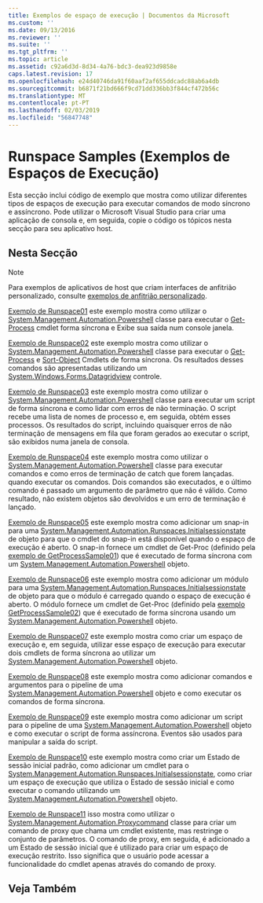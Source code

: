 ```yaml
---
title: Exemplos de espaço de execução | Documentos da Microsoft
ms.custom: ''
ms.date: 09/13/2016
ms.reviewer: ''
ms.suite: ''
ms.tgt_pltfrm: ''
ms.topic: article
ms.assetid: c92a6d3d-8d34-4a76-bdc3-dea923d9858e
caps.latest.revision: 17
ms.openlocfilehash: e24d40746da91f60aaf2af655ddcadc88ab6a4db
ms.sourcegitcommit: b6871f21bd666f9cd71dd336bb3f844cf472b56c
ms.translationtype: MT
ms.contentlocale: pt-PT
ms.lasthandoff: 02/03/2019
ms.locfileid: "56847748"
---
```

# <a name="runspace-samples"></a>Runspace Samples (Exemplos de Espaços de Execução)

Esta secção inclui código de exemplo que mostra como utilizar diferentes tipos de espaços de execução para executar comandos de modo síncrono e assíncrono. Pode utilizar o Microsoft Visual Studio para criar uma aplicação de consola e, em seguida, copie o código os tópicos nesta secção para seu aplicativo host.

## <a name="in-this-section"></a>Nesta Secção

> [!NOTE]
> Para exemplos de aplicativos de host que criam interfaces de anfitrião personalizado, consulte [exemplos de anfitrião personalizado](./custom-host-samples.md).

 [Exemplo de Runspace01](./runspace01-sample.md) este exemplo mostra como utilizar o [System.Management.Automation.Powershell](/dotnet/api/system.management.automation.powershell) classe para executar o [Get-Process](/powershell/module/Microsoft.PowerShell.Management/Get-Process) cmdlet forma síncrona e Exibe sua saída num console janela.

 [Exemplo de Runspace02](./runspace02-sample.md) este exemplo mostra como utilizar o [System.Management.Automation.Powershell](/dotnet/api/system.management.automation.powershell) classe para executar o [Get-Process](/powershell/module/Microsoft.PowerShell.Management/Get-Process) e [Sort-Object](/powershell/module/Microsoft.PowerShell.Utility/Sort-Object) Cmdlets de forma síncrona. Os resultados desses comandos são apresentadas utilizando um [System.Windows.Forms.Datagridview](/dotnet/api/System.Windows.Forms.DataGridView) controle.

 [Exemplo de Runspace03](./runspace03-sample.md) este exemplo mostra como utilizar o [System.Management.Automation.Powershell](/dotnet/api/system.management.automation.powershell) classe para executar um script de forma síncrona e como lidar com erros de não terminação. O script recebe uma lista de nomes de processo e, em seguida, obtém esses processos. Os resultados do script, incluindo quaisquer erros de não terminação de mensagens em fila que foram gerados ao executar o script, são exibidos numa janela de consola.

 [Exemplo de Runspace04](./runspace04-sample.md) este exemplo mostra como utilizar o [System.Management.Automation.Powershell](/dotnet/api/system.management.automation.powershell) classe para executar comandos e como erros de terminação de catch que forem lançadas. quando executar os comandos. Dois comandos são executados, e o último comando é passado um argumento de parâmetro que não é válido. Como resultado, não existem objetos são devolvidos e um erro de terminação é lançado.

 [Exemplo de Runspace05](./runspace05-sample.md) este exemplo mostra como adicionar um snap-in para uma [System.Management.Automation.Runspaces.Initialsessionstate](/dotnet/api/System.Management.Automation.Runspaces.InitialSessionState) de objeto para que o cmdlet do snap-in está disponível quando o espaço de execução é aberto. O snap-in fornece um cmdlet de Get-Proc (definido pela [exemplo de GetProcessSample01](../cmdlet/getprocesssample01-sample.md)) que é executado de forma síncrona com um [System.Management.Automation.Powershell](/dotnet/api/system.management.automation.powershell) objeto.

 [Exemplo de Runspace06](./runspace06-sample.md) este exemplo mostra como adicionar um módulo para uma [System.Management.Automation.Runspaces.Initialsessionstate](/dotnet/api/System.Management.Automation.Runspaces.InitialSessionState) de objeto para que o módulo é carregado quando o espaço de execução é aberto. O módulo fornece um cmdlet de Get-Proc (definido pela [exemplo GetProcessSample02](../cmdlet/getprocesssample02-sample.md)) que é executado de forma síncrona usando um [System.Management.Automation.Powershell](/dotnet/api/system.management.automation.powershell) objeto.

 [Exemplo de Runspace07](./runspace07-sample.md) este exemplo mostra como criar um espaço de execução e, em seguida, utilizar esse espaço de execução para executar dois cmdlets de forma síncrona ao utilizar um [System.Management.Automation.Powershell](/dotnet/api/system.management.automation.powershell) objeto.

 [Exemplo de Runspace08](./runspace08-sample.md) este exemplo mostra como adicionar comandos e argumentos para o pipeline de uma [System.Management.Automation.Powershell](/dotnet/api/system.management.automation.powershell) objeto e como executar os comandos de forma síncrona.

 [Exemplo de Runspace09](./runspace09-sample.md) este exemplo mostra como adicionar um script para o pipeline de uma [System.Management.Automation.Powershell](/dotnet/api/system.management.automation.powershell) objeto e como executar o script de forma assíncrona. Eventos são usados para manipular a saída do script.

 [Exemplo de Runspace10](./runspace10-sample.md) este exemplo mostra como criar um Estado de sessão inicial padrão, como adicionar um cmdlet para o [System.Management.Automation.Runspaces.Initialsessionstate](/dotnet/api/System.Management.Automation.Runspaces.InitialSessionState), como criar um espaço de execução que utiliza o Estado de sessão inicial e como executar o comando utilizando um [System.Management.Automation.Powershell](/dotnet/api/system.management.automation.powershell) objeto.

 [Exemplo de Runspace11](./runspace11-sample.md) isso mostra como utilizar o [System.Management.Automation.Proxycommand](/dotnet/api/System.Management.Automation.ProxyCommand) classe para criar um comando de proxy que chama um cmdlet existente, mas restringe o conjunto de parâmetros. O comando de proxy, em seguida, é adicionado a um Estado de sessão inicial que é utilizado para criar um espaço de execução restrito. Isso significa que o usuário pode acessar a funcionalidade do cmdlet apenas através do comando de proxy.

## <a name="see-also"></a>Veja Também
